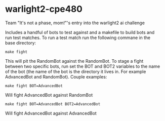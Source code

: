 # warlight2-cpe480
Team "It's not a phase, mom!"'s entry into the warlight2 ai challenge 

Includes a handful of bots to test against and a makefile to build bots and run test matches.  To run a test match run the following commane in the base directory:

`make fight`

This will pit the RandomBot against the RandomBot.  To stage a fight between two specific bots, run set the BOT and BOT2 variables to the name of the bot (the name of the bot is the directory it lives in.  For example AdvancedBot and RandomBot).  Couple examples:

`make fight BOT=AdvancedBot`

Will fight AdvancedBot against RandomBot

`make fight BOT=AdvancedBot BOT2=AdvancedBot`

Will fight AdvancedBot against AdvancedBot
